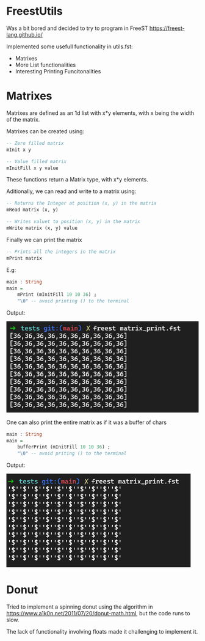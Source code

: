 # FreestUtils

Was a bit bored and decided to try to program in FreeST https://freest-lang.github.io/

Implemented some usefull functionality in utils.fst:
- Matrixes
- More List functionalities
- Interesting Printing Funcitonalities

# Matrixes

Matrixes are defined as an 1d list with x*y elements, with x being the width of the matrix.

Matrixes can be created using:

```Haskell
-- Zero filled matrix
mInit x y
```

```Haskell
-- Value filled matrix
mInitFill x y value
```

These functions return a Matrix type, with x*y elements.

Aditionally, we can read and write to a matrix using:

```Haskell
-- Returns the Integer at position (x, y) in the matrix
mRead matrix (x, y)
```
```Haskell
-- Writes valuet to position (x, y) in the matrix
mWrite matrix (x, y) value
```

Finally we can print the matrix

```Haskell
-- Prints all the integers in the matrix
mPrint matrix
```

E.g:
```Haskell
main : String
main = 
    mPrint (mInitFill 10 10 36) ; 
    "\0" -- avoid printing () to the terminal
```

Output:

![Matrix Print](images/matrix_print.png)

One can also print the entire matrix as if it was a buffer of chars

```Haskell
main : String
main = 
    bufferPrint (mInitFill 10 10 36) ; 
    "\0" -- avoid priting () to the terminal
```

Output:

![Matrix Print](images/matrix_print_char.png)


# Donut

Tried to implement a spinning donut using the algorithm in https://www.a1k0n.net/2011/07/20/donut-math.html, but the code runs to slow. 

The lack of functionality involving floats made it challenging to implement it.

